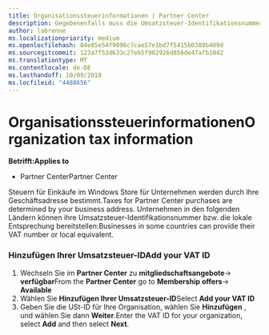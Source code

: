 ```yaml
---
title: Organisationssteuerinformationen | Partner Center
description: Gegebenenfalls muss die Umsatzsteuer-Identifikationsnummer Ihres Unternehmens hinzugefügt werden
author: labrenne
ms.localizationpriority: medium
ms.openlocfilehash: 84e85e54f9098c7cae57e1bd7f5415b0389b409d
ms.sourcegitcommit: 123a7f53d633c27eb5f982926d856de47afb1042
ms.translationtype: MT
ms.contentlocale: de-DE
ms.lasthandoff: 10/09/2018
ms.locfileid: "4488656"
---
```

# <a name="organization-tax-information"></a><span data-ttu-id="f44f6-103">Organisationssteuerinformationen</span><span class="sxs-lookup"><span data-stu-id="f44f6-103">Organization tax information</span></span>

**<span data-ttu-id="f44f6-104">Betrifft:</span><span class="sxs-lookup"><span data-stu-id="f44f6-104">Applies to</span></span>**

-  <span data-ttu-id="f44f6-105">Partner Center</span><span class="sxs-lookup"><span data-stu-id="f44f6-105">Partner Center</span></span>

<span data-ttu-id="f44f6-106">Steuern für Einkäufe im Windows Store für Unternehmen werden durch Ihre Geschäftsadresse bestimmt.</span><span class="sxs-lookup"><span data-stu-id="f44f6-106">Taxes for Partner Center purchases are determined by your business address.</span></span> <span data-ttu-id="f44f6-107">Unternehmen in den folgenden Ländern können ihre Umsatzsteuer-Identifikationsnummer bzw. die lokale Entsprechung bereitstellen:</span><span class="sxs-lookup"><span data-stu-id="f44f6-107">Businesses in some countries can provide their VAT number or local equivalent.</span></span>

### <a name="add-your-vat-id"></a><span data-ttu-id="f44f6-108">Hinzufügen Ihrer Umsatzsteuer-ID</span><span class="sxs-lookup"><span data-stu-id="f44f6-108">Add your VAT ID</span></span>

1.  <span data-ttu-id="f44f6-109">Wechseln Sie im **Partner Center** zu **mitgliedschaftsangebote**-> **verfügbar**</span><span class="sxs-lookup"><span data-stu-id="f44f6-109">From the **Partner Center** go to **Membership offers**-> **Available**</span></span>
2.  <span data-ttu-id="f44f6-110">Wählen Sie **Hinzufügen Ihrer Umsatzsteuer-ID**</span><span class="sxs-lookup"><span data-stu-id="f44f6-110">Select **Add your VAT ID**</span></span>
3.  <span data-ttu-id="f44f6-111">Geben Sie die USt-ID für Ihre Organisation, wählen Sie **Hinzufügen** , und wählen Sie dann **Weiter**.</span><span class="sxs-lookup"><span data-stu-id="f44f6-111">Enter the VAT ID for your organization, select **Add** and then select **Next**.</span></span>





 



